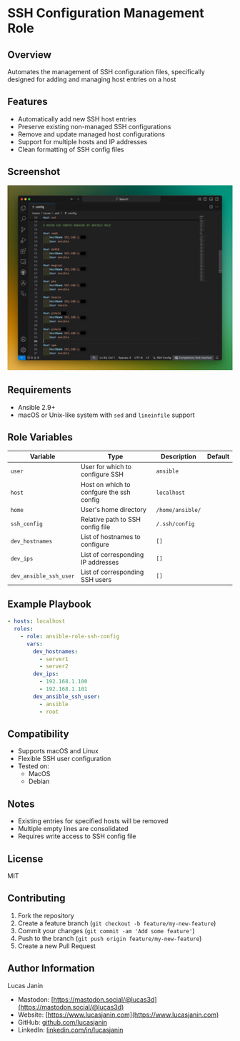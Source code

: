 # SSH Configuration Management Role

## Overview

Automates the management of SSH configuration files, specifically designed for adding and managing host entries on a host

## Features
- Automatically add new SSH host entries
- Preserve existing non-managed SSH configurations
- Remove and update managed host configurations
- Support for multiple hosts and IP addresses
- Clean formatting of SSH config files

## Screenshot
![SSH Config](images/ssh-config.png)

## Requirements
- Ansible 2.9+
- macOS or Unix-like system with `sed` and `lineinfile` support

## Role Variables
| Variable | Type | Description | Default |
|----------|------|-------------|---------|
| `user` | User for which to configure SSH | `ansible` |
| `host` | Host on which to confgure the ssh config | `localhost` |
| `home` | User's home directory | `/home/ansible/` |
| `ssh_config` | Relative path to SSH config file | `/.ssh/config` |
| `dev_hostnames` | List of hostnames to configure | `[]` |
| `dev_ips` | List of corresponding IP addresses | `[]` |
| `dev_ansible_ssh_user` | List of corresponding SSH users | `[]` |

## Example Playbook
```yaml
- hosts: localhost
  roles:
    - role: ansible-role-ssh-config
      vars:
        dev_hostnames:
          - server1
          - server2
        dev_ips:
          - 192.168.1.100
          - 192.168.1.101
        dev_ansible_ssh_user:
          - ansible
          - root
```

## Compatibility

- Supports macOS and Linux
- Flexible SSH user configuration
- Tested on:
  - MacOS
  - Debian

## Notes
- Existing entries for specified hosts will be removed
- Multiple empty lines are consolidated
- Requires write access to SSH config file

## License

MIT

## Contributing

1. Fork the repository
2. Create a feature branch (`git checkout -b feature/my-new-feature`)
3. Commit your changes (`git commit -am 'Add some feature'`)
4. Push to the branch (`git push origin feature/my-new-feature`)
5. Create a new Pull Request

## Author Information

Lucas Janin
- Mastodon: [https://mastodon.social/@lucas3d](https://mastodon.social/@lucas3d)
- Website: [https://www.lucasjanin.com](https://www.lucasjanin.com)
- GitHub: [github.com/lucasjanin](https://github.com/lucasjanin)
- LinkedIn: [linkedin.com/in/lucasjanin](https://linkedin.com/in/lucasjanin)
